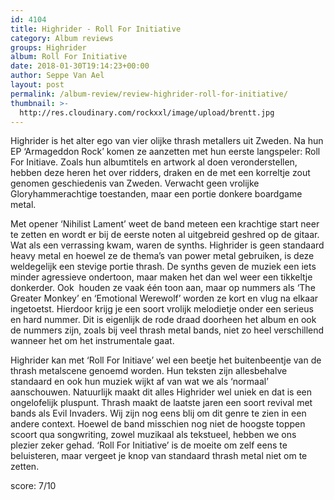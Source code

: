 ```yaml
---
id: 4104
title: Highrider - Roll For Initiative
category: Album reviews
groups: Highrider
album: Roll For Initiative
date: 2018-01-30T19:14:23+00:00
author: Seppe Van Ael
layout: post
permalink: /album-review/review-highrider-roll-for-initiative/
thumbnail: >-
  http://res.cloudinary.com/rockxxl/image/upload/brentt.jpg
---
```

Highrider is het alter ego van vier olijke thrash metallers uit Zweden. Na hun EP ‘Armageddon Rock’ komen ze aanzetten met hun eerste langspeler: Roll For Initiave. Zoals hun albumtitels en artwork al doen veronderstellen, hebben deze heren het over ridders, draken en de met een korreltje zout genomen geschiedenis van Zweden. Verwacht geen vrolijke Gloryhammerachtige toestanden, maar een portie donkere boardgame metal.

Met opener ‘Nihilist Lament’ weet de band meteen een krachtige start neer te zetten en wordt er bij de eerste noten al uitgebreid geshred op de gitaar. Wat als een verrassing kwam, waren de synths. Highrider is geen standaard heavy metal en hoewel ze de thema’s van power metal gebruiken, is deze weldegelijk een stevige portie thrash. De synths geven de muziek een iets minder agressieve ondertoon, maar maken het dan wel weer een tikkeltje donkerder. Ook  houden ze vaak één toon aan, maar op nummers als ‘The Greater Monkey’ en ‘Emotional Werewolf’ worden ze kort en vlug na elkaar ingetoetst. Hierdoor krijg je een soort vrolijk melodietje onder een serieus en hard nummer. Dit is eigenlijk de rode draad doorheen het album en ook de nummers zijn, zoals bij veel thrash metal bands, niet zo heel verschillend wanneer het om het instrumentale gaat.

Highrider kan met ‘Roll For Initiave’ wel een beetje het buitenbeentje van de thrash metalscene genoemd worden. Hun teksten zijn allesbehalve standaard en ook hun muziek wijkt af van wat we als ‘normaal’ aanschouwen. Natuurlijk maakt dit alles Highrider wel uniek en dat is een ongelofelijk pluspunt. Thrash maakt de laatste jaren een soort revival met bands als Evil Invaders. Wij zijn nog eens blij om dit genre te zien in een andere context. Hoewel de band misschien nog niet de hoogste toppen scoort qua songwriting, zowel muzikaal als tekstueel, hebben we ons plezier zeker gehad. ‘Roll For Initiative’ is de moeite om zelf eens te beluisteren, maar vergeet je knop van standaard thrash metal niet om te zetten.

score: 7/10
